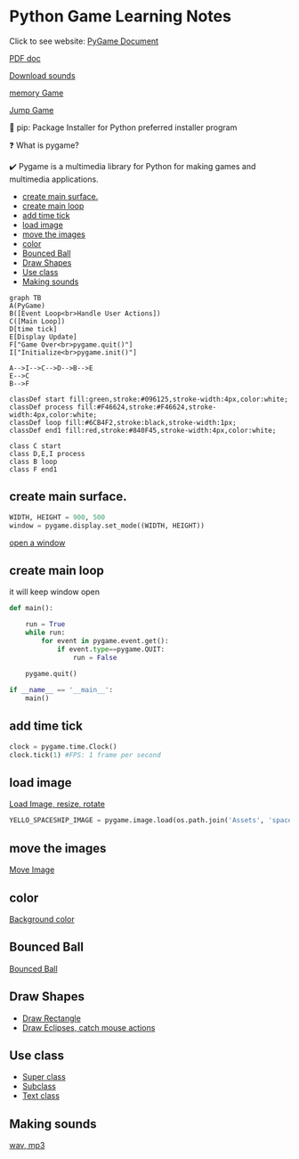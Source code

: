 <h1>Python Game Learning Notes</h1>

Click to see website: [PyGame Document](https://www.pygame.org/docs/)

[PDF doc](https://buildmedia.readthedocs.org/media/pdf/pygame/latest/pygame.pdf)

[Download sounds](https://freesound.org/people/adh.dreaming/sounds)

[memory Game](https://www.youtube.com/watch?v=KAn1f16Cl1I)

[Jump Game ](https://www.youtube.com/watch?v=AY9MnQ4x3zk)

📌 pip: Package Installer for Python
preferred installer program

❓ What is pygame?

✔️ Pygame is a multimedia library for Python for making games and multimedia applications.

- [create main surface.](#create-main-surface)
- [create main loop](#create-main-loop)
- [add time tick](#add-time-tick)
- [load image](#load-image)
- [move the images](#move-the-images)
- [color](#color)
- [Bounced Ball](#bounced-ball)
- [Draw Shapes](#draw-shapes)
- [Use class](#use-class)
- [Making sounds](#making-sounds)

```mermaid
graph TB
A(PyGame)
B([Event Loop<br>Handle User Actions])
C([Main Loop])
D[time tick]
E[Display Update]
F["Game Over<br>pygame.quit()"]
I["Initialize<br>pygame.init()"]

A-->I-->C-->D-->B-->E
E-->C
B-->F

classDef start fill:green,stroke:#096125,stroke-width:4px,color:white;
classDef process fill:#F46624,stroke:#F46624,stroke-width:4px,color:white;
classDef loop fill:#6CB4F2,stroke:black,stroke-width:1px;
classDef end1 fill:red,stroke:#840F45,stroke-width:4px,color:white;

class C start
class D,E,I process
class B loop
class F end1
```
## create main surface.

```py
WIDTH, HEIGHT = 900, 500
window = pygame.display.set_mode((WIDTH, HEIGHT))
```
[open a window](../src/openWindow.py)

## create main loop
it will keep window open

```py
def main():

    run = True
    while run:
        for event in pygame.event.get():
            if event.type==pygame.QUIT:
                run = False
    
    pygame.quit()

if __name__ == '__main__':
    main()
```

## add time tick

```py
clock = pygame.time.Clock()
clock.tick(1) #FPS: 1 frame per second
```
[](../src/timeTick.py)

## load image

[Load Image, resize, rotate](../src/loadImage.py)
```py
YELLO_SPACESHIP_IMAGE = pygame.image.load(os.path.join('Assets', 'spaceship_yellow.png'))
```

## move the images
[Move Image](../src/moveImage.py)

## color
[Background color](../src/color.py)

## Bounced Ball
[Bounced Ball](../src/ball.py)

## Draw Shapes
* [Draw Rectangle](../src/rectangle.py)
* [Draw Eclipses, catch mouse actions](../src/ellipses.py)

## Use class
* [Super class](../src/appSuper.py)
* [Subclass](../src/app.py)
* [Text class](../src/appText.py)
  
## Making sounds
[wav, mp3](../src/sound1.py)